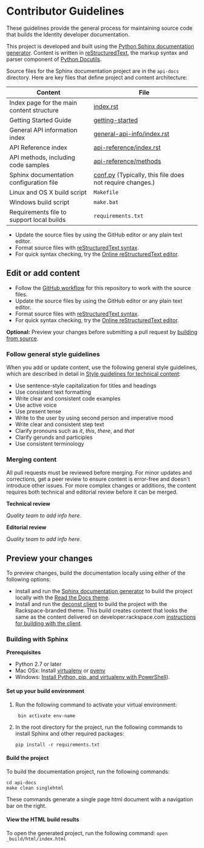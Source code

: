 # Contributor Guidelines

These guidelines provide the general process for maintaining source code that
builds the Identity developer documentation.


<!-- Provide as little or as much information about architecture as needed to
help contributors figure out which file to update.-->

This project is developed and built using the
[Python Sphinx documentation generator](http://sphinx-doc.org/). Content is
written in [reStructuredText](http://sphinx-doc.org/rest.html), the markup
syntax and parser component of
[Python Docutils](http://docutils.sourceforge.net/index.html).

Source files for the Sphinx documentation project are in the ``api-docs``
directory. Here are key files that define project and content architecture:

<!--table-->
Content | File
--- | ---
|Index page for the main content structure| [index.rst](https://github.com/rackerlabs/docs-cloud-identity/blob/master/api-docs/index.rst)
|Getting Started Guide| [getting-started](https://github.com/rackerlabs/docs-cloud-identity/tree/master/api-docs/getting-started)
|General API information index|[general-api-info/index.rst](https://github.com/rackerlabs/docs-cloud-identity/blob/master/api-docs/general-api-info/index.rst)
|API Reference index|[api-reference/index.rst](https://github.com/rackerlabs/docs-cloud-identity/blob/master/api-docs/api-reference/index.rst)
|API methods, including code samples|[api-reference/methods](https://github.com/rackerlabs/docs-cloud-identity/tree/master/api-docs/api-reference/methods)
|Sphinx documentation configuration file| [conf.py](https://github.com/rackerlabs/docs-cloud-identity/blob/master/api-docs/conf.py) (Typically, this file does not require changes.)
|Linux and OS X build script|``Makefile``|
|Windows build script|``make.bat``|
|Requirements file to support local builds| ``requirements.txt``
<!--endtable-->

* Update the source files by using the GitHub editor or any plain text editor.
* Format source files with
  [reStructuredText syntax](http://www.sphinx-doc.org/en/stable/rest.html).
* For quick syntax checking, try the
  [Online reStructuredText editor](http://rst.ninjs.org/).

## Edit or add content

* Follow the [GitHub workflow](GITHUBING.md) for this repository to work
  with the source files.
* Update the source files by using the GitHub editor or any plain text editor.
* Format source files with
  [reStructuredText syntax](http://www.sphinx-doc.org/en/stable/rest.html).
* For quick syntax checking, try the
  [Online reStructuredText editor](http://rst.ninjs.org/).


**Optional:** Preview your changes before submitting a
pull request by [building from source](#building-from-source).

### Follow general style guidelines

When you add or update content, use the following general style guidelines,
which are described in detail in
[Style guidelines for technical content](https://github.com/rackerlabs/docs-rackspace/tree/master/doc/style-guide):

- Use sentence-style capitalization for titles and headings
- Use consistent text formatting
- Write clear and consistent code examples
- Use active voice
- Use present tense
- Write to the user by using second person and imperative mood
- Write clear and consistent step text
- Clarify pronouns such as *it*, *this*, *there*, and *that*
- Clarify gerunds and participles
- Use consistent terminology

<!-- Adding build from source guidelines until we can provide a link to
automated gh-pages output, or to the staging URL that Ash is working on. -->

### Merging content

All pull requests must be reviewed before merging. For minor updates and
corrections, get a peer review to ensure content is error-free and doesn't
introduce other issues. For more complex changes or additions, the content
requires both technical and editorial review before it can be merged.

**Technical review**

*Quality team to add info here.*

**Editorial review**

*Quality team to add info here.*


## Preview your changes

To preview changes, build the documentation locally using either of the
following options:
- Install and run the [Sphinx documentation generator](http://sphinx-doc.org/)
  to build the project locally with the
  [Read the Docs theme](http://docs.readthedocs.io/en/latest/theme.html).
- Install and run the [deconst client](https://github.com/deconst/client) to
  build the project with the Rackspace-branded theme. This build creates
  content that looks the same as the content delivered on
  developer.rackspace.com
  [instructions for building with the client](https://github.com/rackerlabs/docs-migration/blob/master/docs/migration-instructions.rst#building-your-project-with-the-local-deconst-client).


### Building with Sphinx

**Prerequisites**

- Python 2.7 or later
- Mac OSx: Install [virtualenv](http://docs.python-guide.org/en/latest/dev/virtualenvs/) or [pyenv](https://github.com/yyuu/pyenv)
- Windows: [Install Python, pip, and virtualenv with PowerShell](http://www.tylerbutler.com/2012/05/how-to-install-python-pip-and-virtualenv-on-windows-with-powershell/)).


#### Set up your build environment

1. Run the following command to activate your virtual environment:

   ```
    bin activate env-name

   ```

2. In the root directory for the project, run the following commands to install
   Sphinx and other required packages:

    ```
    pip install -r requirements.txt

    ```

#### Build the project

To build the documentation project, run the following commands:

    cd api-docs
    make clean singlehtml

These commands generate a single page html document with a navigation bar on
the right.

#### View the HTML build results

To open the generated project, run the following command:
    ```
    open _build/html/index.html
    ```
